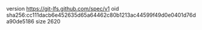 version https://git-lfs.github.com/spec/v1
oid sha256:cc111dacb6e452635d65a64462c80b1213ac44599f49d0e0401d76da90de5186
size 2620
